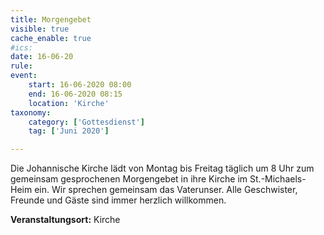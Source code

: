 ```yaml
---
title: Morgengebet
visible: true
cache_enable: true
#ics: 
date: 16-06-20
rule: 
event:
	start: 16-06-2020 08:00
	end: 16-06-2020 08:15
	location: 'Kirche'
taxonomy:
	category: ['Gottesdienst']
	tag: ['Juni 2020']

---
```

Die Johannische Kirche lädt von Montag bis Freitag täglich um 8 Uhr zum gemeinsam gesprochenen Morgengebet in ihre Kirche im St.-Michaels-Heim ein. Wir sprechen gemeinsam das Vaterunser. Alle Geschwister, Freunde und Gäste sind immer herzlich willkommen.



**Veranstaltungsort:** Kirche

